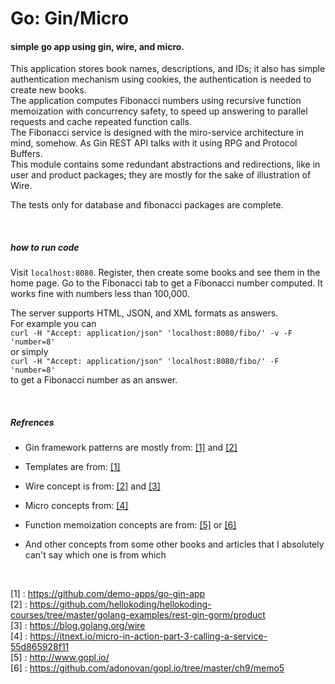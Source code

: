 # Go:  Gin/Micro


#### simple go app using gin, wire, and micro.

This application stores book names, descriptions, and IDs; it also has simple authentication mechanism using cookies,
the authentication is needed to create new books.  
The application computes Fibonacci numbers using recursive function memoization with concurrency safety, to speed up
answering to parallel requests and cache repeated function calls.  
The Fibonacci service is designed with the miro-service architecture in mind, somehow. As Gin REST API talks with it using 
RPG and Protocol Buffers.    
This module contains some redundant abstractions and redirections, like in user and product packages; they are mostly for the sake of illustration 
of Wire.  

The tests only for database and fibonacci packages are complete.

<br>

##### how to run code

Visit `localhost:8080`. Register, then create some books and see them in the home page. Go to the Fibonacci tab to get
a Fibonacci number computed. It works fine with numbers less than 100,000.

The server supports HTML, JSON, and XML formats as answers.  
For example you can <br>
 `curl -H "Accept: application/json" 'localhost:8080/fibo/' -v -F 'number=8'`
 <br> or simply <br>
 `curl -H "Accept: application/json" 'localhost:8080/fibo/' -F 'number=8'`
<br> to get a Fibonacci number as an answer.  

<br>

##### Refrences

- Gin framework patterns are mostly from: [[1]](https://github.com/demo-apps/go-gin-app)
and [[2]](https://github.com/hellokoding/hellokoding-courses/tree/master/golang-examples/rest-gin-gorm/product)
- Templates are from: [[1]](https://github.com/demo-apps/go-gin-app)

- Wire concept is from: [[2]](https://github.com/hellokoding/hellokoding-courses/tree/master/golang-examples/rest-gin-gorm/product)
and [[3]](https://blog.golang.org/wire)

- Micro concepts from: [[4]](https://itnext.io/micro-in-action-part-3-calling-a-service-55d865928f11)

- Function memoization concepts are from: [[5]](http://www.gopl.io/)
or [[6]](https://github.com/adonovan/gopl.io/tree/master/ch9/memo5)  

- And other concepts from some other books and articles that I absolutely can't say which one is from which  
<br>

[1] : https://github.com/demo-apps/go-gin-app  
[2] : https://github.com/hellokoding/hellokoding-courses/tree/master/golang-examples/rest-gin-gorm/product  
[3] : https://blog.golang.org/wire  
[4] : https://itnext.io/micro-in-action-part-3-calling-a-service-55d865928f11  
[5] : http://www.gopl.io/  
[6] : https://github.com/adonovan/gopl.io/tree/master/ch9/memo5